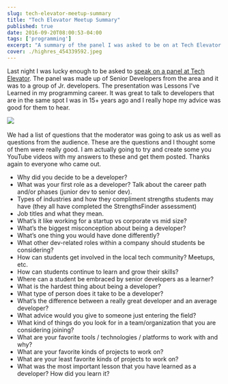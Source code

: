 ```yaml
---
slug: tech-elevator-meetup-summary
title: "Tech Elevator Meetup Summary"
published: true
date: 2016-09-20T08:00:53-04:00
tags: ['programming']
excerpt: "A summary of the panel I was asked to be on at Tech Elevator."
cover: ./highres_454339592.jpeg
---
```


Last night I was lucky enough to be asked to [speak on a panel at Tech Elevator](http://www.meetup.com/Cleveland-learntocode/events/233766635/). The panel was made up of Senior Developers from the area and it was to a group of Jr. developers. The presentation was Lessons I've Learned in my programming career. It was great to talk to developers that are in the same spot I was in 15+ years ago and I really hope my advice was good for them to hear.

![](./14316849_10153742055740493_5473490718914398535_n.jpg)     

We had a list of questions that the moderator was going to ask us as well as questions from the audience. These are the questions and I thought some of them were really good. I am actually going to try and create some you YouTube videos with my answers to these and get them posted. Thanks again to everyone who came out.

*   Why did you decide to be a developer?
*   What was your first role as a developer? Talk about the career path and/or phases (junior dev to senior dev).
*   Types of industries and how they compliment strengths students may have (they all have completed the StrengthsFinder assessment)
*   Job titles and what they mean.
*   What’s it like working for a startup vs corporate vs mid size?
*   What’s the biggest misconception about being a developer?
*   What’s one thing you would have done differently?
*   What other dev-related roles within a company should students be considering?
*   How can students get involved in the local tech community? Meetups, etc.
*   How can students continue to learn and grow their skills?
*   Where can a student be embraced by senior developers as a learner?
*   What is the hardest thing about being a developer?
*   What type of person does it take to be a developer?
*   What’s the difference between a really great developer and an average developer?
*   What advice would you give to someone just entering the field?
*   What kind of things do you look for in a team/organization that you are considering joining?
*   What are your favorite tools / technologies / platforms to work with and why?
*   What are your favorite kinds of projects to work on?
*   What are your least favorite kinds of projects to work on?
*   What was the most important lesson that you have learned as a developer? How did you learn it?
